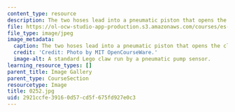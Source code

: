 ```yaml
---
content_type: resource
description: The two hoses lead into a pneumatic piston that opens the claw.
file: https://ol-ocw-studio-app-production.s3.amazonaws.com/courses/es-293-lego-robotics-spring-2007/2921ccfe39160d57cd5f675fd927e0c3_0253.jpg
file_type: image/jpeg
image_metadata:
  caption: The two hoses lead into a pneumatic piston that opens the claw.
  credit: 'Credit: Photo by MIT OpenCourseWare.'
  image-alt: A standard Lego claw run by a pneumatic pump sensor.
learning_resource_types: []
parent_title: Image Gallery
parent_type: CourseSection
resourcetype: Image
title: 0252.jpg
uid: 2921ccfe-3916-0d57-cd5f-675fd927e0c3
---
```

